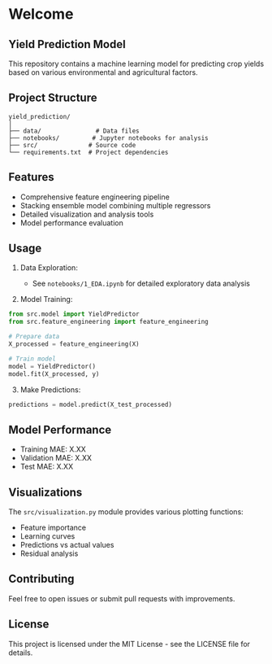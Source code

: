 # Welcome 
## Yield Prediction Model

This repository contains a machine learning model for predicting crop yields based on various environmental and agricultural factors.

## Project Structure

```
yield_prediction/
│
├── data/               # Data files
├── notebooks/         # Jupyter notebooks for analysis
├── src/              # Source code
└── requirements.txt  # Project dependencies
```

## Features

- Comprehensive feature engineering pipeline
- Stacking ensemble model combining multiple regressors
- Detailed visualization and analysis tools
- Model performance evaluation

## Usage

1. Data Exploration:
   - See `notebooks/1_EDA.ipynb` for detailed exploratory data analysis

2. Model Training:
```python
from src.model import YieldPredictor
from src.feature_engineering import feature_engineering

# Prepare data
X_processed = feature_engineering(X)

# Train model
model = YieldPredictor()
model.fit(X_processed, y)
```

3. Make Predictions:
```python
predictions = model.predict(X_test_processed)
```

## Model Performance

- Training MAE: X.XX
- Validation MAE: X.XX
- Test MAE: X.XX

## Visualizations

The `src/visualization.py` module provides various plotting functions:
- Feature importance
- Learning curves
- Predictions vs actual values
- Residual analysis

## Contributing

Feel free to open issues or submit pull requests with improvements.

## License

This project is licensed under the MIT License - see the LICENSE file for details.